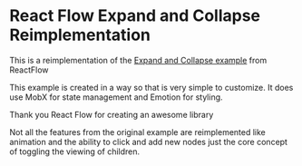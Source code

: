 # React Flow Expand and Collapse Reimplementation

This is a reimplementation of the [Expand and Collapse example](https://reactflow.dev/examples/layout/expand-collapse) from ReactFlow

This example is created in a way so that is very simple to customize. It does use MobX for state management and Emotion for styling.

Thank you React Flow for creating an awesome library

Not all the features from the original example are reimplemented like animation and the ability to click and add new nodes just the core concept of toggling the viewing of children.
